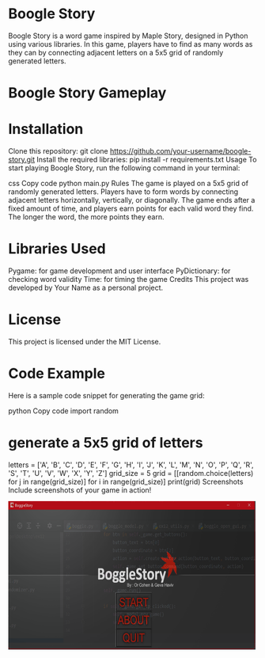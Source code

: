 # Boogle Story
Boogle Story is a word game inspired by Maple Story, designed in Python using various libraries. In this game, players have to find as many words as they can by connecting adjacent letters on a 5x5 grid of randomly generated letters.

# Boogle Story Gameplay

# Installation
Clone this repository: git clone https://github.com/your-username/boogle-story.git
Install the required libraries: pip install -r requirements.txt
Usage
To start playing Boogle Story, run the following command in your terminal:

css
Copy code
python main.py
Rules
The game is played on a 5x5 grid of randomly generated letters. Players have to form words by connecting adjacent letters horizontally, vertically, or diagonally. The game ends after a fixed amount of time, and players earn points for each valid word they find. The longer the word, the more points they earn.

# Libraries Used
Pygame: for game development and user interface
PyDictionary: for checking word validity
Time: for timing the game
Credits
This project was developed by Your Name as a personal project.

# License
This project is licensed under the MIT License.

# Code Example
Here is a sample code snippet for generating the game grid:

python
Copy code
import random

# generate a 5x5 grid of letters
letters = ['A', 'B', 'C', 'D', 'E', 'F', 'G', 'H', 'I', 'J', 'K', 'L', 'M', 'N', 'O', 'P', 'Q', 'R', 'S', 'T', 'U', 'V', 'W', 'X', 'Y', 'Z']
grid_size = 5
grid = [[random.choice(letters) for j in range(grid_size)] for i in range(grid_size)]
print(grid)
Screenshots
Include screenshots of your game in action!

<img src="Readmepics/mainscreen.png" alt="Description of Image" width="500" height="300">

